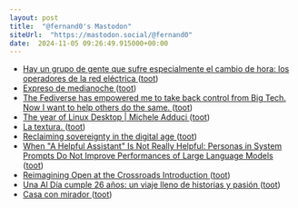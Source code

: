 ```yaml
---
layout: post
title:  "@fernand0's Mastodon"
siteUrl:  "https://mastodon.social/@fernand0"
date:  2024-11-05 09:26:49.915000+00:00
---
```

*  [Hay un grupo de gente que sufre especialmente el cambio de hora: los operadores de la red eléctrica ](https://www.xataka.com/energia/hay-grupo-gente-que-sufre-especialmente-cambio-hora-operadores-red-electric) ([toot](https://mastodon.social/@fernand0/113429630806072541))
*  [Expreso de medianoche ](https://www.lavanguardia.com/politica/20241029/10058730/expreso-medianoche.htm) ([toot](https://mastodon.social/@fernand0/113428740994210738))
*  [The Fediverse has empowered me to take back control from Big Tech. Now I want to help others do the same. ](https://blog.elenarossini.com/the-fediverse-has-empowered-me-to-take-back-control-from-big-tech-now-i-want-to-help-others-do-the-same) ([toot](https://mastodon.social/@fernand0/113428040881008482))
*  [The year of Linux Desktop \| Michele Adduci ](https://madduci.netlify.app/posts/2024/the-year-of-linux-deskto) ([toot](https://mastodon.social/@fernand0/113426173111970530))
*  [La textura. ](https://avecesunafoto.wordpress.com/2024/11/04/la-textura) ([toot](https://mastodon.social/@fernand0/113425774282828666))
*  [Reclaiming sovereignty in the digital age ](https://disconnect.blog/reclaiming-sovereignty-in-the-digital-age) ([toot](https://mastodon.social/@fernand0/113425761680621229))
*  [When "A Helpful Assistant" Is Not Really Helpful: Personas in System Prompts Do Not Improve Performances of Large Language Models ](https://arxiv.org/abs/2311.1005) ([toot](https://mastodon.social/@fernand0/113425706385701063))
*  [Reimagining Open at the Crossroads Introduction ](https://connect.oeglobal.org/t/reimagining-open-at-the-crossroads-introduction/694) ([toot](https://mastodon.social/@fernand0/113425363534964139))
*  [Una Al Día cumple 26 años: un viaje lleno de historias y pasión ](https://unaaldia.hispasec.com/2024/10/una-al-dia-cumple-26-anos-un-viaje-lleno-de-historias-y-pasion.htm) ([toot](https://mastodon.social/@fernand0/113424676104133303))
*  [Casa con mirador ](https://www.flickr.com/photos/fernand0/54080176668) ([toot](https://mastodon.social/@fernand0/113424479553323714))
